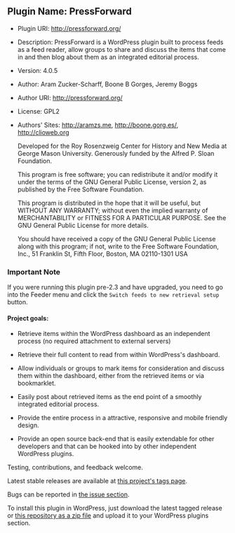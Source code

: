 ## Plugin Name: PressForward
- Plugin URI: http://pressforward.org/
- Description: PressForward is a WordPress plugin built to process feeds as a feed reader, allow groups to share and discuss the items that come in and then blog about them as an integrated editorial process.
- Version: 4.0.5
- Author: Aram Zucker-Scharff, Boone B Gorges, Jeremy Boggs
- Author URI: http://pressforward.org/
- License: GPL2
- Authors' Sites: http://aramzs.me, http://boone.gorg.es/, http://clioweb.org


	Developed for the Roy Rosenzweig Center for History and New Media at George Mason University. Generously funded by the Alfred P. Sloan Foundation.

    This program is free software; you can redistribute it and/or modify
    it under the terms of the GNU General Public License, version 2, as
    published by the Free Software Foundation.

    This program is distributed in the hope that it will be useful,
    but WITHOUT ANY WARRANTY; without even the implied warranty of
    MERCHANTABILITY or FITNESS FOR A PARTICULAR PURPOSE.  See the
    GNU General Public License for more details.

    You should have received a copy of the GNU General Public License
    along with this program; if not, write to the Free Software
    Foundation, Inc., 51 Franklin St, Fifth Floor, Boston, MA  02110-1301  USA

### Important Note

If you were running this plugin pre-2.3 and have upgraded, you need to go into the Feeder menu and click the `Switch feeds to new retrieval setup` button.

#### Project goals:

-	Retrieve items within the WordPress dashboard as an independent process (no required attachment to external servers)

-	Retrieve their full content to read from within WordPress's dashboard.

-	Allow individuals or groups to mark items for consideration and discuss them within the dashboard, either from the retrieved items or via bookmarklet.

-	Easily post about retrieved items as the end point of a smoothly integrated editorial process.

-	Provide the entire process in a attractive, responsive and mobile friendly design.

-	Provide an open source back-end that is easily extendable for other developers and that can be hooked into by other independent WordPress plugins.

Testing, contributions, and feedback welcome.

Latest stable releases are available at [this project's tags page](https://github.com/PressForward/pressforward/tags).

Bugs can be reported in [the issue section](https://github.com/PressForward/pressforward/issues).

To install this plugin in WordPress, just download the latest tagged release or [this repository as a zip file](https://github.com/PressForward/pressforward/archive/master.zip) and upload it to your WordPress plugins section.
